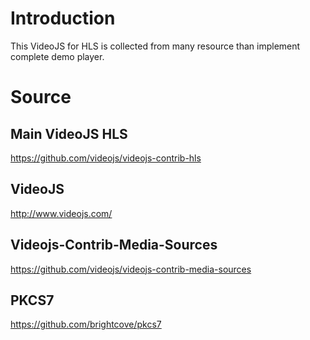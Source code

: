 # Introduction

This VideoJS for HLS is collected from many resource than implement complete demo player.

# Source

## Main VideoJS HLS 
https://github.com/videojs/videojs-contrib-hls

## VideoJS
http://www.videojs.com/

## Videojs-Contrib-Media-Sources
https://github.com/videojs/videojs-contrib-media-sources

## PKCS7
https://github.com/brightcove/pkcs7
